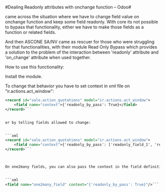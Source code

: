 #Dealing Readonly attributes with onchange function – Odoo#

came across the situation where we have to change field value on onchange function and keep some field readonly.
With core its not possible to bypass that functionality, either we have to make those fields as a function or related fields.

And then ASCONE SA/NV came as rescuer for those who were struggling for that functionalities, 
with their module Read Only Bypass which provides a solution to the problem of the interaction between 'readonly'
attribute and 'on_change' attribute when used together.

How to use this functionality:

Install the module.

To change that behavior you have to set context in xml file on "ir.actions.act_window":
```xml
<record id="sale.action_quotations" model="ir.actions.act_window">
    <field name="context">{'readonly_by_pass': True}</field>
</record>```


or by telling fields allowed to change:


```xml 
<record id="sale.action_quotations" model="ir.actions.act_window">
    <field name="context">{'readonly_by_pass': ['readonly_field_1', 'readonly_field_2',]}</field>
</record>```



On one2many fields, you can also pass the context in the field definition:


```xml 
<field name="one2many_field" context="{'readonly_by_pass': True}"/>```
